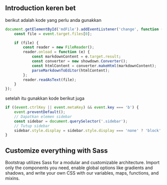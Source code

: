 Introduction keren bet
----------------------

berikut adalah kode yang perlu anda gunakkan

```js
document.getElementById('mdFile').addEventListener('change', function (event) {
    const file = event.target.files[0];

    if (file) {
        const reader = new FileReader();
        reader.onload = function (e) {
            const markdownContent = e.target.result;
            const converter = new showdown.Converter();
            const htmlContent = converter.makeHtml(markdownContent);
            parseMarkdownToEditor(htmlContent);
        };
        reader.readAsText(file);
    }
});

```

setelah itu gunakkan kode berikut juga

```js
if ((event.ctrlKey || event.metaKey) && event.key === 'b') {
    event.preventDefault();
    // Dapatkan elemen sidebar
    const sidebar = document.querySelector('.sidebar');
    // Tutup sidebar
    sidebar.style.display = sidebar.style.display === 'none' ? 'block' : 'none';
}

```

Customize everything with Sass
------------------------------

Bootstrap utilizes Sass for a modular and customizable architecture. Import only the components you need, enable global options like gradients and shadows, and write your own CSS with our variables, maps, functions, and mixins.